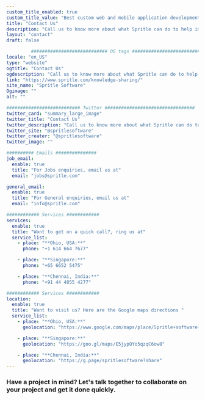 ```yaml
---
custom_title_enabled: true
custom_title_value: "Best custom web and mobile application development companies"
title: "Contact Us"
description: "Call us to know more about what Spritle can do to help improvize your business in any industry with our AI digital solutions and services."
layout: "contact"
draft: false

         ############################ OG tags #################################
locale: "en_US"
type: "website"
ogtitle: "Contact Us"
ogdescription: "Call us to know more about what Spritle can do to help improvize your business in any industry with our AI digital solutions and services." 
link: "https://www.spritle.com/knowledge-sharing/"
site_name: "Spritle Software"
Ogimage: "" 
alt: "" 

########################### Twitter #################################
twitter_card: "summary_large_image"
twitter_title: "Contact Us"
twitter_description: "Call us to know more about what Spritle can do to help improvize your business in any industry with our AI digital solutions and services." 
twitter_site: "@spritlesoftware"
twitter_creater: "@spritlesoftware"
twitter_image: "" 

########## Emails ###############
job_email:
  enable: true
  title: "For Jobs enquiries, email us at"
  email: "jobs@spritle.com"

general_email:
  enable: true
  title: "For General enquiries, email us at"
  email: "info@spritle.com"

############ Services ############
services:
  enable: true
  title: "Want to get on a quick call?, ring us at"
  service_list:
    - place: "**Ohio, USA:**"
      phone: "+1 614 664 7677"

    - place: "**Singapore:**"
      phone: "+65 6652 5475"

    - place: "**Chennai, India:**"
      phone: "+91 44 4855 4277"

############ Services ############
location:
  enable: true
  title: "Want to visit us? Here are the Google maps directions "
  service_list:
    - place: "**Ohio, USA:**"
      geolocation: "https://www.google.com/maps/place/Spritle+software+LLC/@40.0044937,-83.1532564,17z/data=!3m1!4b1!4m5!3m4!1s0x8838978530ed0737:0xaa95bab488bbf005!8m2!3d40.0044937!4d-83.1532564"

    - place: "**Singapore:**"
      geolocation: "https://goo.gl/maps/E5jypQYo5qzqC6ow8"

    - place: "**Chennai, India:**"
      geolocation: "https://g.page/spritlesoftware?share"
---
```


### Have a project in mind? Let's talk together to collaborate on your project and get it done quickly.
